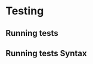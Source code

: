<!-- Space: ZshFlutter -->
<!-- Title: Testing -->

# Testing

## Running tests

## Running tests Syntax
